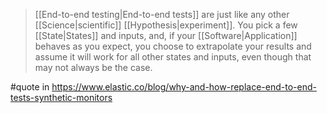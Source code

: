 > [[End-to-end testing|End-to-end tests]] are just like any other [[Science|scientific]] [[Hypothesis|experiment]]. You pick a few [[State|States]] and inputs, and, if your [[Software|Application]] behaves as you expect, you choose to extrapolate your results and assume it will work for all other states and inputs, even though that may not always be the case.

#quote in https://www.elastic.co/blog/why-and-how-replace-end-to-end-tests-synthetic-monitors
